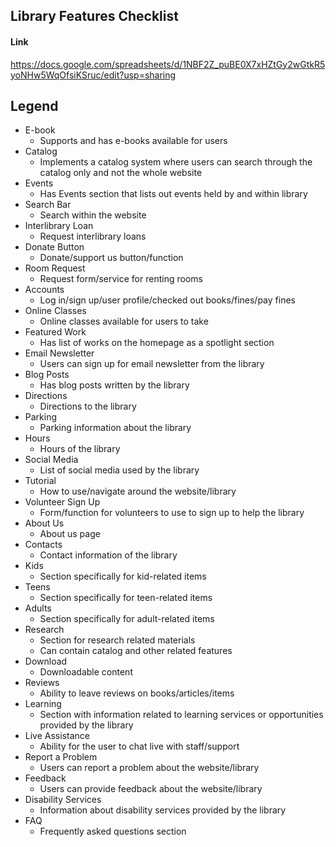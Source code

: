 ## Library Features Checklist

#### Link
https://docs.google.com/spreadsheets/d/1NBF2Z_puBE0X7xHZtGy2wGtkR5yoNHw5WqOfsiKSruc/edit?usp=sharing

## Legend
* E-book
    * Supports and has e-books available for users
* Catalog
    * Implements a catalog system where users can search through the catalog only and not the whole website
* Events
    * Has Events section that lists out events held by and within library
* Search Bar
    * Search within the website
* Interlibrary Loan
    * Request interlibrary loans
* Donate Button
    * Donate/support us button/function
* Room Request
    * Request form/service for renting rooms
* Accounts
    * Log in/sign up/user profile/checked out books/fines/pay fines
* Online Classes
    * Online classes available for users to take
* Featured Work
    * Has list of works on the homepage as a spotlight section
* Email Newsletter
    * Users can sign up for email newsletter from the library
* Blog Posts
    * Has blog posts written by the library
* Directions
    * Directions to the library
* Parking
    * Parking information about the library
* Hours
    * Hours of the library
* Social Media
    * List of social media used by the library
* Tutorial
    * How to use/navigate around the website/library
* Volunteer Sign Up
    * Form/function for volunteers to use to sign up to help the library
* About Us
    * About us page
* Contacts
    * Contact information of the library
* Kids
    * Section specifically for kid-related items
* Teens
    * Section specifically for teen-related items
* Adults
    * Section specifically for adult-related items
* Research
    * Section for research related materials
    * Can contain catalog and other related features
* Download
    * Downloadable content
* Reviews
    * Ability to leave reviews on books/articles/items
* Learning
    * Section with information related to learning services or opportunities provided by the library
* Live Assistance
    * Ability for the user to chat live with staff/support
* Report a Problem
    * Users can report a problem about the website/library
* Feedback
    * Users can provide feedback about the website/library
* Disability Services
    * Information about disability services provided by the library
* FAQ
    * Frequently asked questions section
